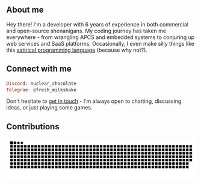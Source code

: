 ## About me

Hey there! I'm a developer with 6 years of experience in both commercial and open-source shenanigans. My coding journey has taken me everywhere - from wrangling APCS and embedded systems to conjuring up web services and SaaS platforms. Occasionally, I even make silly things like this [satirical programming language](https://github.com/fresh-milkshake/gov) (because why not?).

## Connect with me

```haskell
Discord: nuclear_chocolate
Telegram: @fresh_milkshake
```

Don't hesitate to [get in touch](https://t.me/fresh_milkshake) - I'm always open to chatting, discussing ideas, or just playing some games.

## Contributions

![github contribution grid snake dark](https://raw.githubusercontent.com/fresh-milkshake/fresh-milkshake/main/github-contribution-grid-snake-dark.svg)
